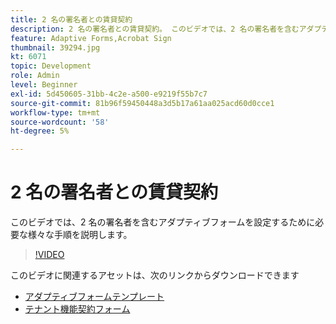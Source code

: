 ```yaml
---
title: 2 名の署名者との賃貸契約
description: 2 名の署名者との賃貸契約。 このビデオでは、2 名の署名者を含むアダプティブフォームを設定するために必要な様々な手順を説明します。
feature: Adaptive Forms,Acrobat Sign
thumbnail: 39294.jpg
kt: 6071
topic: Development
role: Admin
level: Beginner
exl-id: 5d450605-31bb-4c2e-a500-e9219f55b7c7
source-git-commit: 81b96f59450448a3d5b17a61aa025acd60d0cce1
workflow-type: tm+mt
source-wordcount: '58'
ht-degree: 5%

---
```


# 2 名の署名者との賃貸契約

このビデオでは、2 名の署名者を含むアダプティブフォームを設定するために必要な様々な手順を説明します。

>[!VIDEO](https://video.tv.adobe.com/v/39294/?quality=9&learn=on)

このビデオに関連するアセットは、次のリンクからダウンロードできます

* [アダプティブフォームテンプレート](assets/tenancy-agreement-template.zip)
* [テナント機能契約フォーム](assets/rental-agreement-form.zip)

